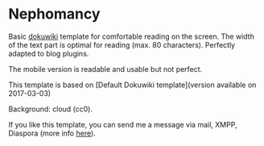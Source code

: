 # Nephomancy

Basic [dokuwiki](https://www.dokuwiki.org/) template for comfortable reading on the screen. The width of the text part is optimal for reading (max. 80 characters). Perfectly adapted to blog plugins. 

The mobile version is readable and usable but not perfect. 

This template is based on [Default Dokuwiki template](version available on 2017-03-03) 

Background: cloud (cc0). 

If you like this template, you can send me a message via mail, XMPP, Diaspora (more info [here](https://liev.re/about/#contact)). 